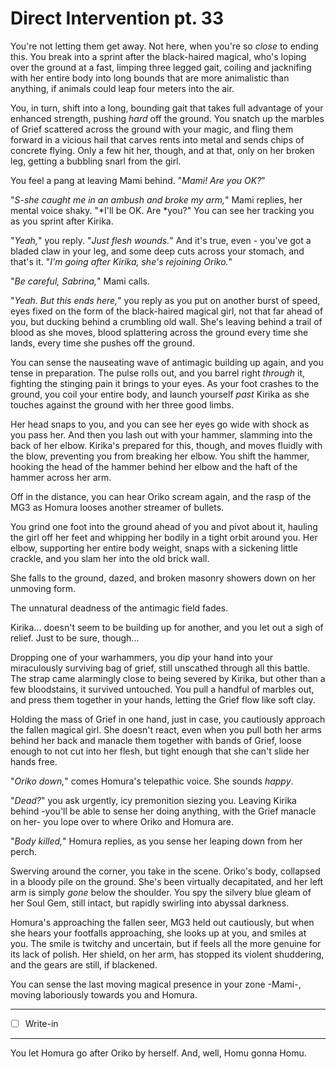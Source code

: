 # Direct Intervention pt. 33

You're not letting them get away. Not here, when you're so *close* to ending this. You break into a sprint after the black-haired magical, who's loping over the ground at a fast, limping three legged gait, coiling and jacknifing with her entire body into long bounds that are more animalistic than anything, if animals could leap four meters into the air.

You, in turn, shift into a long, bounding gait that takes full advantage of your enhanced strength, pushing *hard* off the ground. You snatch up the marbles of Grief scattered across the ground with your magic, and fling them forward in a vicious hail that carves rents into metal and sends chips of concrete flying. Only a few hit her, though, and at that, only on her broken leg, getting a bubbling snarl from the girl.

You feel a pang at leaving Mami behind. "*Mami! Are you OK?*"

"*S-she caught me in an ambush and broke my arm,*" Mami replies, her mental voice shaky. "\*I'll be OK. Are \*you?" You can see her tracking you as you sprint after Kirika.

"*Yeah,*" you reply. "*Just flesh wounds.*" And it's true, even - you've got a bladed claw in your leg, and some deep cuts across your stomach, and that's it. "*I'm going after Kirika, she's rejoining Oriko.*"

"*Be careful, Sabrina,*" Mami calls.

"*Yeah. But this ends here,*" you reply as you put on another burst of speed, eyes fixed on the form of the black-haired magical girl, not that far ahead of you, but ducking behind a crumbling old wall. She's leaving behind a trail of blood as she moves, blood splattering across the ground every time she lands, every time she pushes off the ground.

You can sense the nauseating wave of antimagic building up again, and you tense in preparation. The pulse rolls out, and you barrel right *through* it, fighting the stinging pain it brings to your eyes. As your foot crashes to the ground, you coil your entire body, and launch yourself *past* Kirika as she touches against the ground with her three good limbs.

Her head snaps to you, and you can see her eyes go wide with shock as you pass her. And then you lash out with your hammer, slamming into the back of her elbow. Kirika's prepared for this, though, and moves fluidly with the blow, preventing you from breaking her elbow. You shift the hammer, hooking the head of the hammer behind her elbow and the haft of the hammer across her arm.

Off in the distance, you can hear Oriko scream again, and the rasp of the MG3 as Homura looses another streamer of bullets.

You grind one foot into the ground ahead of you and pivot about it, hauling the girl off her feet and whipping her bodily in a tight orbit around you. Her elbow, supporting her entire body weight, snaps with a sickening little crackle, and you slam her into the old brick wall.

She falls to the ground, dazed, and broken masonry showers down on her unmoving form.

The unnatural deadness of the antimagic field fades.

Kirika... doesn't seem to be building up for another, and you let out a sigh of relief. Just to be sure, though...

Dropping one of your warhammers, you dip your hand into your miraculously surviving bag of grief, still unscathed through all this battle. The strap came alarmingly close to being severed by Kirika, but other than a few bloodstains, it survived untouched. You pull a handful of marbles out, and press them together in your hands, letting the Grief flow like soft clay.

Holding the mass of Grief in one hand, just in case, you cautiously approach the fallen magical girl. She doesn't react, even when you pull both her arms behind her back and manacle them together with bands of Grief, loose enough to not cut into her flesh, but tight enough that she can't slide her hands free.

"*Oriko down,*" comes Homura's telepathic voice. She sounds *happy*.

"*Dead?*" you ask urgently, icy premonition siezing you. Leaving Kirika behind -you'll be able to sense her doing anything, with the Grief manacle on her- you lope over to where Oriko and Homura are.

"*Body killed,*" Homura replies, as you sense her leaping down from her perch.

Swerving around the corner, you take in the scene. Oriko's body, collapsed in a bloody pile on the ground. She's been virtually decapitated, and her left arm is simply *gone* below the shoulder. You spy the silvery blue gleam of her Soul Gem, still intact, but rapidly swirling into abyssal darkness.

Homura's approaching the fallen seer, MG3 held out cautiously, but when she hears your footfalls approaching, she looks up at you, and smiles at you. The smile is twitchy and uncertain, but if feels all the more genuine for its lack of polish. Her shield, on her arm, has stopped its violent shuddering, and the gears are still, if blackened.

You can sense the last moving magical presence in your zone -Mami-, moving laboriously towards you and Homura.

---

- [ ] Write-in

---

You let Homura go after Oriko by herself. And, well, Homu gonna Homu.
